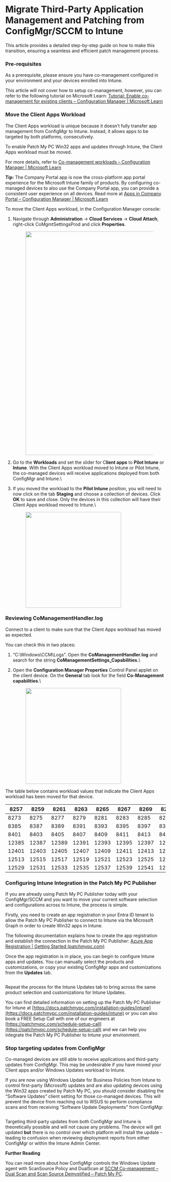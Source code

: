 # Migrate Third-Party Application Management and Patching from ConfigMgr/SCCM to Intune

This article provides a detailed step-by-step guide on how to make this transition, ensuring a seamless and efficient patch management process. &#x20;

### Pre-requisites <a href="#h-pre-requisites" id="h-pre-requisites"></a>

As a prerequisite, please ensure you have co-management configured in your environment and your devices enrolled into Intune.&#x20;

This article will not cover how to setup co-management, however, you can refer to the following tutorial on Microsoft Learn: [Tutorial: Enable co-management for existing clients – Configuration Manager | Microsoft Learn](https://learn.microsoft.com/en-us/mem/configmgr/comanage/tutorial-co-manage-clients)&#x20;

### Move the Client Apps Workload <a href="#h-move-the-client-apps-workload" id="h-move-the-client-apps-workload"></a>

The Client Apps workload is unique because it doesn’t fully transfer app management from ConfigMgr to Intune. Instead, it allows apps to be targeted by both platforms, consecutively.

To enable Patch My PC Win32 apps and updates through Intune, the Client Apps workload must be moved.

For more details, refer to [Co-management workloads – Configuration Manager | Microsoft Learn](https://learn.microsoft.com/en-us/mem/configmgr/comanage/workloads#client-apps)

**Tip:** The Company Portal app is now the cross-platform app portal experience for the Microsoft Intune family of products. By configuring co-managed devices to also use the Company Portal app, you can provide a consistent user experience on all devices. Read more at [Apps in Company Portal – Configuration Manager | Microsoft Learn](https://learn.microsoft.com/en-us/mem/configmgr/comanage/company-portal)&#x20;

To move the Client Apps workload, in the Configuration Manager console:

1.  Navigate through **Administration** -> **Cloud Services** -> **Cloud Attach**, right-click CoMgmtSettingsProd and click **Properties**.

    <figure><img src="https://patchmypc.com/app/uploads/2025/04/clientapps_move1.png" alt="" width="700"><figcaption></figcaption></figure>
2. Go to the **Workloads** and set the slider for C**lient apps** to **Pilot Intune** or **Intune**. With the Client Apps workload moved to Intune or Pilot Intune, the co-managed devices will receive applications deployed from both ConfigMgr and Intune.\

3.  If you moved the workload to the **Pilot Intune** position, you will need to now click on the tab **Staging** and choose a collection of devices. Click **OK** to save and close. Only the devices in this collection will have their Client Apps workload moved to Intune.\


    <figure><img src="https://patchmypc.com/app/uploads/2025/04/clientapps_move3.png" alt="" width="300"><figcaption></figcaption></figure>

### Reviewing CoManagementHandler.log <a href="#h-reviewing-comanagementhandler-log" id="h-reviewing-comanagementhandler-log"></a>

Connect to a client to make sure that the Client Apps workload has moved as expected. &#x20;

You can check this in two places:&#x20;

1. &#x20;“C:\Windows\CCM\Logs”. Open the **CoManagementHandler.log** and search for the string **CoManagementSettings\_Capabilities.**\

2.  Open the **Configuration Manager Properties** Control Panel applet on the client device. On the **General** tab look for the field **Co-Management capabilities**.\


    <figure><img src="https://patchmypc.com/app/uploads/2025/04/clientapps_move5.png" alt="" width="300"><figcaption></figcaption></figure>

The table below contains workload values that indicate the Client Apps workload has been moved for that device.

| 8257  | 8259  | 8261  | 8263  | 8265  | 8267  | 8269  | 8271  |
| ----- | ----- | ----- | ----- | ----- | ----- | ----- | ----- |
| 8273  | 8275  | 8277  | 8279  | 8281  | 8283  | 8285  | 8287  |
| 8385  | 8387  | 8389  | 8391  | 8393  | 8395  | 8397  | 8399  |
| 8401  | 8403  | 8405  | 8407  | 8409  | 8411  | 8413  | 8415  |
| 12385 | 12387 | 12389 | 12391 | 12393 | 12395 | 12397 | 12399 |
| 12401 | 12403 | 12405 | 12407 | 12409 | 12411 | 12413 | 12415 |
| 12513 | 12515 | 12517 | 12519 | 12521 | 12523 | 12525 | 12527 |
| 12529 | 12531 | 12533 | 12535 | 12537 | 12539 | 12541 | 12543 |

### Configuring Intune Integration in the Patch My PC Publisher <a href="#h-configuring-intune-integration-in-the-patch-my-pc-publisher" id="h-configuring-intune-integration-in-the-patch-my-pc-publisher"></a>

If you are already using Patch My PC Publisher today with your ConfigMgr/SCCM and you want to move your current software selection and configurations across to Intune, the process is simple.&#x20;

Firstly, you need to create an app registration in your Entra ID tenant to allow the Patch My PC Publisher to connect to Intune via the Microsoft Graph in order to create Win32 apps in Intune. &#x20;

The following documentation explains how to create the app registration and establish the connection in the Patch My PC Publisher: [Azure App Registration | Getting Started (patchmypc.com)](https://docs.patchmypc.com/installation-guides/intune/azure-app-registration)&#x20;

Once the app registration is in place, you can begin to configure Intune apps and updates. You can manually select the products and customizations, or copy your existing ConfigMgr apps and customizations from the **Updates** tab.

<figure><img src="https://patchmypc.com/app/uploads/2025/04/clientapps_move6.png" alt=""><figcaption></figcaption></figure>

Repeat the process for the Intune Updates tab to bring across the same product selection and customizations for Intune Updates.

You can find detailed information on setting up the Patch My PC Publisher for Intune at [https://docs.patchmypc.com/installation-guides/intune](https://docs.patchmypc.com/installation-guides/intune) or you can also book a FREE Setup Call with one of our engineers at [https://patchmypc.com/schedule-setup-call](https://patchmypc.com/schedule-setup-call) and we can help you integrate the Patch My PC Publisher to Intune your environment.&#x20;

### Stop targeting updates from ConfigMgr <a href="#h-stop-targeting-updates-from-configmgr" id="h-stop-targeting-updates-from-configmgr"></a>

Co-managed devices are still able to receive applications and third-party updates from ConfigMgr. This may be undesirable if you have moved your Client apps and/or Windows Updates workload to Intune.

If you are now using Windows Update for Business Policies from Intune to control first-party (Microsoft) updates and are also updating devices using the Win32 apps created by Patch My PC, you should consider disabling the “Software Updates” client setting for those co-managed devices. This will prevent the device from reaching out to WSUS to perform compliance scans and from receiving “Software Update Deployments” from ConfigMgr.

<figure><img src="https://patchmypc.com/app/uploads/2025/04/clientapps_move7.png" alt=""><figcaption></figcaption></figure>

Targeting third-party updates from both ConfigMgr and Intune is theoretically possible and will not cause any problems. The device will get updated **but** there is no control over which platform will install the update – leading to confusion when reviewing deployment reports from either ConfigMgr or within the Intune Admin Center.

**Further Reading**

You can read more about how ConfigMgr controls the Windows Update agent with ScanSource Policy and DualScan at [SCCM Co-management – Dual Scan and Scan Source Demystified – Patch My PC](https://patchmypc.com/sccm-co-management-dual-scan-and-scan-source-demystified).
